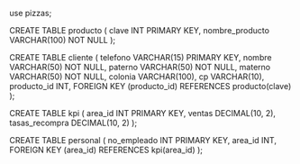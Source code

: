 use pizzas;

CREATE TABLE producto (
    clave INT PRIMARY KEY,
    nombre_producto VARCHAR(100) NOT NULL
);

CREATE TABLE cliente (
    telefono VARCHAR(15) PRIMARY KEY,
    nombre VARCHAR(50) NOT NULL,
    paterno VARCHAR(50) NOT NULL,
    materno VARCHAR(50) NOT NULL,
    colonia VARCHAR(100),
    cp VARCHAR(10),
    producto_id INT,
    FOREIGN KEY (producto_id) REFERENCES producto(clave)
);

CREATE TABLE kpi (
    area_id INT PRIMARY KEY,
    ventas DECIMAL(10, 2),
    tasas_recompra DECIMAL(10, 2)
);

CREATE TABLE personal (
    no_empleado INT PRIMARY KEY,
    area_id INT,
    FOREIGN KEY (area_id) REFERENCES kpi(area_id)
);
